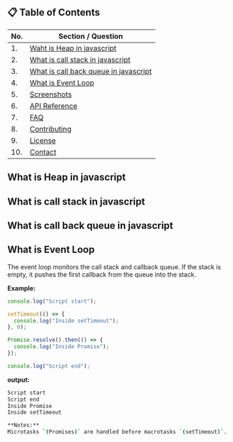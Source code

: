 ## 📋 Table of Contents

| No. | Section / Question                                                              |
| --- | ------------------------------------------------------------------------------- |
| 1.  | [Waht is Heap in javascript](#what-is-heap-in-javascript)                       |
| 2.  | [What is call stack in javascript](#What-is-call-stack-in-javascript)           |
| 3.  | [What is call back queue in javascript](#what-is-call-back-queue-in-javascript) |
| 4.  | [What is Event Loop](#what-is-event-loop)                                       |
| 5.  | [Screenshots](#screenshots)                                                     |
| 6.  | [API Reference](#api-reference)                                                 |
| 7.  | [FAQ](#faq)                                                                     |
| 8.  | [Contributing](#contributing)                                                   |
| 9.  | [License](#license)                                                             |
| 10. | [Contact](#contact)                                                             |

## What is Heap in javascript

## What is call stack in javascript

## What is call back queue in javascript

## What is Event Loop

The event loop monitors the call stack and callback queue. If the stack is empty, it pushes the first callback from the queue into the stack.

**Example:**

```javascript
console.log("Script start");

setTimeout(() => {
  console.log("Inside setTimeout");
}, 0);

Promise.resolve().then(() => {
  console.log("Inside Promise");
});

console.log("Script end");
```

**output:**

```bash
Script start
Script end
Inside Promise
Inside setTimeout

**Notes:**
Microtasks `(Promises)` are handled before macrotasks `(setTimeout)`.
```
